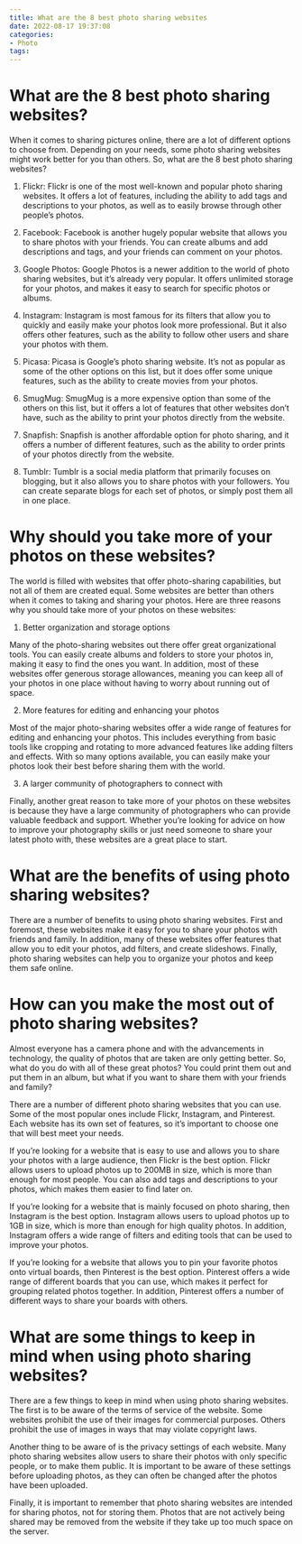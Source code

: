 ```yaml
---
title: What are the 8 best photo sharing websites
date: 2022-08-17 19:37:08
categories:
- Photo
tags:
---
```



#  What are the 8 best photo sharing websites?

When it comes to sharing pictures online, there are a lot of different options to choose from. Depending on your needs, some photo sharing websites might work better for you than others. So, what are the 8 best photo sharing websites?

1. Flickr: Flickr is one of the most well-known and popular photo sharing websites. It offers a lot of features, including the ability to add tags and descriptions to your photos, as well as to easily browse through other people’s photos.

2. Facebook: Facebook is another hugely popular website that allows you to share photos with your friends. You can create albums and add descriptions and tags, and your friends can comment on your photos.

3. Google Photos: Google Photos is a newer addition to the world of photo sharing websites, but it’s already very popular. It offers unlimited storage for your photos, and makes it easy to search for specific photos or albums.

4. Instagram: Instagram is most famous for its filters that allow you to quickly and easily make your photos look more professional. But it also offers other features, such as the ability to follow other users and share your photos with them.

5. Picasa: Picasa is Google’s photo sharing website. It’s not as popular as some of the other options on this list, but it does offer some unique features, such as the ability to create movies from your photos.

6. SmugMug: SmugMug is a more expensive option than some of the others on this list, but it offers a lot of features that other websites don’t have, such as the ability to print your photos directly from the website.

7. Snapfish: Snapfish is another affordable option for photo sharing, and it offers a number of different features, such as the ability to order prints of your photos directly from the website.

8. Tumblr: Tumblr is a social media platform that primarily focuses on blogging, but it also allows you to share photos with your followers. You can create separate blogs for each set of photos, or simply post them all in one place.

#  Why should you take more of your photos on these websites?

The world is filled with websites that offer photo-sharing capabilities, but not all of them are created equal. Some websites are better than others when it comes to taking and sharing your photos. Here are three reasons why you should take more of your photos on these websites:

1. Better organization and storage options

Many of the photo-sharing websites out there offer great organizational tools. You can easily create albums and folders to store your photos in, making it easy to find the ones you want. In addition, most of these websites offer generous storage allowances, meaning you can keep all of your photos in one place without having to worry about running out of space.

2. More features for editing and enhancing your photos

Most of the major photo-sharing websites offer a wide range of features for editing and enhancing your photos. This includes everything from basic tools like cropping and rotating to more advanced features like adding filters and effects. With so many options available, you can easily make your photos look their best before sharing them with the world.

3. A larger community of photographers to connect with

Finally, another great reason to take more of your photos on these websites is because they have a large community of photographers who can provide valuable feedback and support. Whether you’re looking for advice on how to improve your photography skills or just need someone to share your latest photo with, these websites are a great place to start.

#  What are the benefits of using photo sharing websites?

There are a number of benefits to using photo sharing websites. First and foremost, these websites make it easy for you to share your photos with friends and family. In addition, many of these websites offer features that allow you to edit your photos, add filters, and create slideshows. Finally, photo sharing websites can help you to organize your photos and keep them safe online.

#  How can you make the most out of photo sharing websites?

Almost everyone has a camera phone and with the advancements in technology, the quality of photos that are taken are only getting better. So, what do you do with all of these great photos? You could print them out and put them in an album, but what if you want to share them with your friends and family?

There are a number of different photo sharing websites that you can use. Some of the most popular ones include Flickr, Instagram, and Pinterest. Each website has its own set of features, so it’s important to choose one that will best meet your needs.

If you’re looking for a website that is easy to use and allows you to share your photos with a large audience, then Flickr is the best option. Flickr allows users to upload photos up to 200MB in size, which is more than enough for most people. You can also add tags and descriptions to your photos, which makes them easier to find later on.

If you’re looking for a website that is mainly focused on photo sharing, then Instagram is the best option. Instagram allows users to upload photos up to 1GB in size, which is more than enough for high quality photos. In addition, Instagram offers a wide range of filters and editing tools that can be used to improve your photos.

If you’re looking for a website that allows you to pin your favorite photos onto virtual boards, then Pinterest is the best option. Pinterest offers a wide range of different boards that you can use, which makes it perfect for grouping related photos together. In addition, Pinterest offers a number of different ways to share your boards with others.

#  What are some things to keep in mind when using photo sharing websites?

There are a few things to keep in mind when using photo sharing websites. The first is to be aware of the terms of service of the website. Some websites prohibit the use of their images for commercial purposes. Others prohibit the use of images in ways that may violate copyright laws.

Another thing to be aware of is the privacy settings of each website. Many photo sharing websites allow users to share their photos with only specific people, or to make them public. It is important to be aware of these settings before uploading photos, as they can often be changed after the photos have been uploaded.

Finally, it is important to remember that photo sharing websites are intended for sharing photos, not for storing them. Photos that are not actively being shared may be removed from the website if they take up too much space on the server.